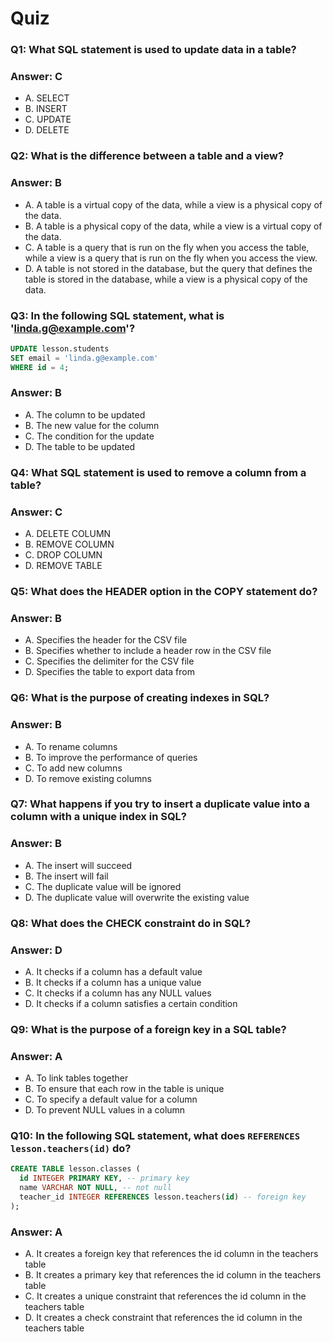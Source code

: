 # Quiz

### Q1: What SQL statement is used to update data in a table?
### Answer: C
- A. SELECT
- B. INSERT
- C. UPDATE
- D. DELETE

### Q2: What is the difference between a table and a view?
### Answer: B
- A. A table is a virtual copy of the data, while a view is a physical copy of the data.
- B. A table is a physical copy of the data, while a view is a virtual copy of the data.
- C. A table is a query that is run on the fly when you access the table, while a view is a query that is run on the fly when you access the view.
- D. A table is not stored in the database, but the query that defines the table is stored in the database, while a view is a physical copy of the data.

### Q3: In the following SQL statement, what is 'linda.g@example.com'?

```sql
UPDATE lesson.students
SET email = 'linda.g@example.com'
WHERE id = 4;
```
### Answer: B
- A. The column to be updated
- B. The new value for the column
- C. The condition for the update
- D. The table to be updated

### Q4: What SQL statement is used to remove a column from a table?
### Answer: C
- A. DELETE COLUMN
- B. REMOVE COLUMN
- C. DROP COLUMN
- D. REMOVE TABLE

### Q5: What does the HEADER option in the COPY statement do?
### Answer: B
- A. Specifies the header for the CSV file
- B. Specifies whether to include a header row in the CSV file
- C. Specifies the delimiter for the CSV file
- D. Specifies the table to export data from

### Q6: What is the purpose of creating indexes in SQL?
### Answer: B
- A. To rename columns
- B. To improve the performance of queries
- C. To add new columns
- D. To remove existing columns

### Q7: What happens if you try to insert a duplicate value into a column with a unique index in SQL?
### Answer: B
- A. The insert will succeed
- B. The insert will fail
- C. The duplicate value will be ignored
- D. The duplicate value will overwrite the existing value

### Q8: What does the CHECK constraint do in SQL?
### Answer: D
- A. It checks if a column has a default value
- B. It checks if a column has a unique value
- C. It checks if a column has any NULL values
- D. It checks if a column satisfies a certain condition

### Q9: What is the purpose of a foreign key in a SQL table?
### Answer: A
- A. To link tables together
- B. To ensure that each row in the table is unique
- C. To specify a default value for a column
- D. To prevent NULL values in a column

### Q10: In the following SQL statement, what does `REFERENCES lesson.teachers(id)` do?

```sql
CREATE TABLE lesson.classes (
  id INTEGER PRIMARY KEY, -- primary key
  name VARCHAR NOT NULL, -- not null
  teacher_id INTEGER REFERENCES lesson.teachers(id) -- foreign key
);
```
### Answer: A
- A. It creates a foreign key that references the id column in the teachers table
- B. It creates a primary key that references the id column in the teachers table
- C. It creates a unique constraint that references the id column in the teachers table
- D. It creates a check constraint that references the id column in the teachers table
